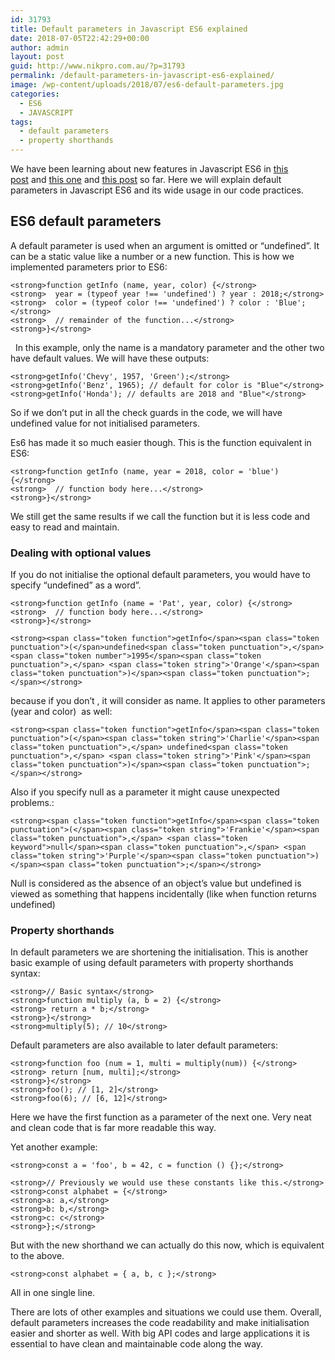 ```yaml
---
id: 31793
title: Default parameters in Javascript ES6 explained
date: 2018-07-05T22:42:29+00:00
author: admin
layout: post
guid: http://www.nikpro.com.au/?p=31793
permalink: /default-parameters-in-javascript-es6-explained/
image: /wp-content/uploads/2018/07/es6-default-parameters.jpg
categories:
  - ES6
  - JAVASCRIPT
tags:
  - default parameters
  - property shorthands
---
```

We have been learning about new features in Javascript ES6 in [this post](http://www.nikpro.com.au/for-loop-in-javascript-and-es6-explained/) and [this one](http://www.nikpro.com.au/template-literals-in-js6-explained/) and [this post](http://www.nikpro.com.au/what-is-spread-syntax-in-es6-and-how-to-use-it/) so far. Here we will explain default parameters in Javascript ES6 and its wide usage in our code practices.

## ES6 default parameters

A default parameter is used when an argument is omitted or &#8220;undefined&#8221;. It can be a static value like a number or a new function. This is how we implemented parameters prior to ES6:

`<strong>function getInfo (name, year, color) {</strong>`  
`<strong>  year = (typeof year !== 'undefined') ? year : 2018;</strong>`  
`<strong>  color = (typeof color !== 'undefined') ? color : 'Blue';</strong>`  
`<strong>  // remainder of the function...</strong>`  
`<strong>}</strong>`

  In this example, only the name is a mandatory parameter and the other two have default values. We will have these outputs:

`<strong>getInfo('Chevy', 1957, 'Green');</strong>`  
`<strong>getInfo('Benz', 1965); // default for color is "Blue"</strong>`  
`<strong>getInfo('Honda'); // defaults are 2018 and "Blue"</strong>`

So if we don&#8217;t put in all the check guards in the code, we will have undefined value for not initialised parameters.

Es6 has made it so much easier though. This is the function equivalent in ES6:

`<strong>function getInfo (name, year = 2018, color = 'blue') {</strong>`  
`<strong>  // function body here...</strong>`  
`<strong>}</strong>`

We still get the same results if we call the function but it is less code and easy to read and maintain.

### Dealing with optional values

If you do not initialise the optional default parameters, you would have to specify &#8220;undefined&#8221; as a word&#8221;.

`<strong>function getInfo (name = 'Pat', year, color) {</strong>`  
`<strong>  // function body here...</strong>`  
`<strong>}</strong>`

`<strong><span class="token function">getInfo</span><span class="token punctuation">(</span>undefined<span class="token punctuation">,</span> <span class="token number">1995</span><span class="token punctuation">,</span> <span class="token string">'Orange'</span><span class="token punctuation">)</span><span class="token punctuation">;</span></strong>`

because if you don&#8217;t , it will consider as name. It applies to other parameters (year and color)  as well:

`<strong><span class="token function">getInfo</span><span class="token punctuation">(</span><span class="token string">'Charlie'</span><span class="token punctuation">,</span> undefined<span class="token punctuation">,</span> <span class="token string">'Pink'</span><span class="token punctuation">)</span><span class="token punctuation">;</span></strong>`

Also if you specify null as a parameter it might cause unexpected problems.:

`<strong><span class="token function">getInfo</span><span class="token punctuation">(</span><span class="token string">'Frankie'</span><span class="token punctuation">,</span> <span class="token keyword">null</span><span class="token punctuation">,</span> <span class="token string">'Purple'</span><span class="token punctuation">)</span><span class="token punctuation">;</span></strong>`

Null is considered as the absence of an object&#8217;s value but undefined is viewed as something that happens incidentally (like when function returns undefined)

### Property shorthands

In default parameters we are shortening the initialisation. This is another basic example of using default parameters with property shorthands syntax:

`<strong>// Basic syntax</strong>`  
`<strong>function multiply (a, b = 2) {</strong>`  
`<strong> return a * b;</strong>`  
`<strong>}</strong>`  
`<strong>multiply(5); // 10</strong>`

Default parameters are also available to later default parameters:

`<strong>function foo (num = 1, multi = multiply(num)) {</strong>`  
`<strong> return [num, multi];</strong>`  
`<strong>}</strong>`  
`<strong>foo(); // [1, 2]</strong>`  
`<strong>foo(6); // [6, 12]</strong>`

Here we have the first function as a parameter of the next one. Very neat and clean code that is far more readable this way.

Yet another example:

`<strong>const a = 'foo', b = 42, c = function () {};</strong>`

`<strong>// Previously we would use these constants like this.</strong>`  
`<strong>const alphabet = {</strong>`  
`<strong>a: a,</strong>`  
`<strong>b: b,</strong>`  
`<strong>c: c</strong>`  
`<strong>};</strong>`

But with the new shorthand we can actually do this now, which is equivalent to the above.

`<strong>const alphabet = { a, b, c };</strong>`

All in one single line.

There are lots of other examples and situations we could use them. Overall, default parameters increases the code readability and make initialisation easier and shorter as well. With big API codes and large applications it is essential to have clean and maintainable code along the way.